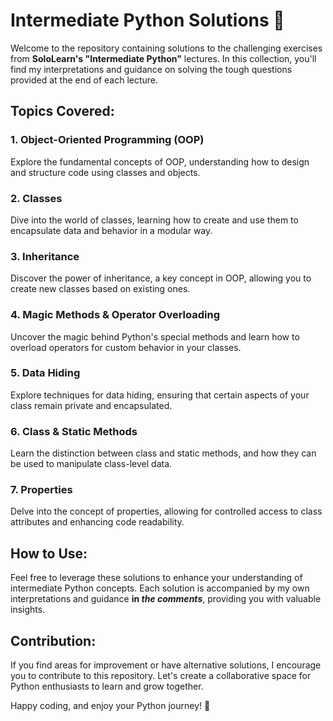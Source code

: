 # **Intermediate Python Solutions 🐍**
Welcome to the repository containing solutions to the challenging exercises from **SoloLearn's "Intermediate Python"** lectures. In this collection, you'll find my interpretations and guidance on solving the tough questions provided at the end of each lecture.

## **Topics Covered:**
### 1. Object-Oriented Programming (OOP)
Explore the fundamental concepts of OOP, understanding how to design and structure code using classes and objects.

### 2. Classes
Dive into the world of classes, learning how to create and use them to encapsulate data and behavior in a modular way.

### 3. Inheritance
Discover the power of inheritance, a key concept in OOP, allowing you to create new classes based on existing ones.

### 4. Magic Methods & Operator Overloading
Uncover the magic behind Python's special methods and learn how to overload operators for custom behavior in your classes.

### 5. Data Hiding
Explore techniques for data hiding, ensuring that certain aspects of your class remain private and encapsulated.

### 6. Class & Static Methods
Learn the distinction between class and static methods, and how they can be used to manipulate class-level data.

### 7. Properties
Delve into the concept of properties, allowing for controlled access to class attributes and enhancing code readability.

## How to Use:
Feel free to leverage these solutions to enhance your understanding of intermediate Python concepts. Each solution is accompanied by my own interpretations and guidance **in _the comments_**, providing you with valuable insights.

## Contribution:
If you find areas for improvement or have alternative solutions, I encourage you to contribute to this repository. Let's create a collaborative space for Python enthusiasts to learn and grow together.

Happy coding, and enjoy your Python journey! 🐍
